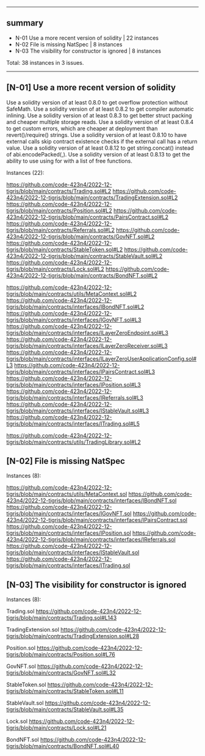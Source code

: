 
---

## summary

- N-01 Use a more recent version of solidity | 22 instances
- N-02 File is missing NatSpec | 8 instances
- N-03  The visibility for constructor is ignored | 8 instances

Total: 38 instances in 3 issues.

---


## [N-01] Use a more recent version of solidity

Use a solidity version of at least 0.8.0 to get overflow protection without SafeMath. 
Use a solidity version of at least 0.8.2 to get compiler automatic inlining.
Use a solidity version of at least 0.8.3 to get better struct packing and cheaper multiple storage reads.
Use a solidity version of at least 0.8.4 to get custom errors, which are cheaper at deployment than revert()/require() strings. 
Use a solidity version of at least 0.8.10 to have external calls skip contract existence checks if the external call has a return value. 
Use a solidity version of at least 0.8.12 to get string.concat() instead of abi.encodePacked(<str>,<str>). 
Use a solidity version of at least 0.8.13 to get the ability to use using for with a list of free functions.

Instances (22):

https://github.com/code-423n4/2022-12-tigris/blob/main/contracts/Trading.sol#L2
https://github.com/code-423n4/2022-12-tigris/blob/main/contracts/TradingExtension.sol#L2
https://github.com/code-423n4/2022-12-tigris/blob/main/contracts/Position.sol#L2
https://github.com/code-423n4/2022-12-tigris/blob/main/contracts/PairsContract.sol#L2
https://github.com/code-423n4/2022-12-tigris/blob/main/contracts/Referrals.sol#L2
https://github.com/code-423n4/2022-12-tigris/blob/main/contracts/GovNFT.sol#L2
https://github.com/code-423n4/2022-12-tigris/blob/main/contracts/StableToken.sol#L2
https://github.com/code-423n4/2022-12-tigris/blob/main/contracts/StableVault.sol#L2
https://github.com/code-423n4/2022-12-tigris/blob/main/contracts/Lock.sol#L2
https://github.com/code-423n4/2022-12-tigris/blob/main/contracts/BondNFT.sol#L2

https://github.com/code-423n4/2022-12-tigris/blob/main/contracts/utils/MetaContext.sol#L2
https://github.com/code-423n4/2022-12-tigris/blob/main/contracts/interfaces/IBondNFT.sol#L2
https://github.com/code-423n4/2022-12-tigris/blob/main/contracts/interfaces/IGovNFT.sol#L3
https://github.com/code-423n4/2022-12-tigris/blob/main/contracts/interfaces/ILayerZeroEndpoint.sol#L3
https://github.com/code-423n4/2022-12-tigris/blob/main/contracts/interfaces/ILayerZeroReceiver.sol#L3
https://github.com/code-423n4/2022-12-tigris/blob/main/contracts/interfaces/ILayerZeroUserApplicationConfig.sol#L3
https://github.com/code-423n4/2022-12-tigris/blob/main/contracts/interfaces/IPairsContract.sol#L3
https://github.com/code-423n4/2022-12-tigris/blob/main/contracts/interfaces/IPosition.sol#L3
https://github.com/code-423n4/2022-12-tigris/blob/main/contracts/interfaces/IReferrals.sol#L3
https://github.com/code-423n4/2022-12-tigris/blob/main/contracts/interfaces/IStableVault.sol#L3
https://github.com/code-423n4/2022-12-tigris/blob/main/contracts/interfaces/ITrading.sol#L5

https://github.com/code-423n4/2022-12-tigris/blob/main/contracts/utils/TradingLibrary.sol#L2



## [N-02]  File is missing NatSpec

Instances (8):

https://github.com/code-423n4/2022-12-tigris/blob/main/contracts/utils/MetaContext.sol
https://github.com/code-423n4/2022-12-tigris/blob/main/contracts/interfaces/IBondNFT.sol
https://github.com/code-423n4/2022-12-tigris/blob/main/contracts/interfaces/IGovNFT.sol
https://github.com/code-423n4/2022-12-tigris/blob/main/contracts/interfaces/IPairsContract.sol
https://github.com/code-423n4/2022-12-tigris/blob/main/contracts/interfaces/IPosition.sol
https://github.com/code-423n4/2022-12-tigris/blob/main/contracts/interfaces/IReferrals.sol
https://github.com/code-423n4/2022-12-tigris/blob/main/contracts/interfaces/IStableVault.sol
https://github.com/code-423n4/2022-12-tigris/blob/main/contracts/interfaces/ITrading.sol


## [N-03]  The visibility for constructor is ignored

Instances (8):

Trading.sol
https://github.com/code-423n4/2022-12-tigris/blob/main/contracts/Trading.sol#L143

TradingExtension.sol
https://github.com/code-423n4/2022-12-tigris/blob/main/contracts/TradingExtension.sol#L28

Position.sol
https://github.com/code-423n4/2022-12-tigris/blob/main/contracts/Position.sol#L76

GovNFT.sol
https://github.com/code-423n4/2022-12-tigris/blob/main/contracts/GovNFT.sol#L32

StableToken.sol
https://github.com/code-423n4/2022-12-tigris/blob/main/contracts/StableToken.sol#L11

StableVault.sol
https://github.com/code-423n4/2022-12-tigris/blob/main/contracts/StableVault.sol#L35

Lock.sol
https://github.com/code-423n4/2022-12-tigris/blob/main/contracts/Lock.sol#L21

BondNFT.sol
https://github.com/code-423n4/2022-12-tigris/blob/main/contracts/BondNFT.sol#L40

